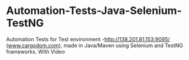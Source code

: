 # Automation-Tests-Java-Selenium-TestNG
Automation Tests for Test environment -http://138.201.81.153:9095/ (www.cargodom.com), made in Java/Maven using Selenium and TestNG frameworks. 
With Video
